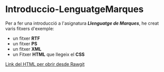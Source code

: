 # Introduccio-LenguatgeMarques

Per a fer una introducció a l'asignatura **_Llenguatge de Marques_**, he creat varis fitxers d'exemple: 
* un fitxer **RTF**
* un fitxer **PS** 
* un fitxer **XML** 
* un Fitxer **HTML** que llegeix el **CSS**

[Link del HTML per obrir desde Rawgit](https://rawgit.com/gflorianom/Introduccio-LenguatgeMarques/master/ejemplo.html)
